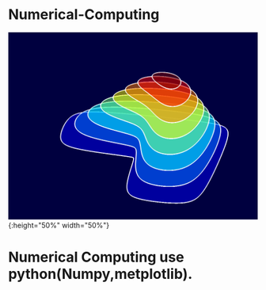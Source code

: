 # Numerical-Computing
 ![text](screenshot.png){:height="50%" width="50%"}
# Numerical Computing use python(Numpy,metplotlib).
